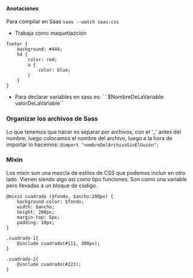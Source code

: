 #### Anotaciones

Para compilar en Saas
```saas --watch saas:css```


- Trabaja como maquetiazción
```
footer {
    background: #444;
    h4 {
        color: red;
        a {
            color: blue;
        }
    }
}
```

- Para declarar variables en sass es: ```$NombreDeLaVariable: valorDeLaVariable``


### Organizar los archivos de Sass

Lo que tenemos que hacer es separar por archivos, con el '_' antes del nombre,
luego colocamos el nombre del archivo, luego a la hora de importar lo hacemos:
``` @import "nombreDelArchivoSinElGuión"; ```


### Mixin

Los mixin son una mezcla de estilos de CSS que podemos incluir en otro lado.
Vienen siendo algo así como tipo funciones. Son como una variable pero llevadas
a un bloque de código.

```
@mixin cuadrado ($fondo, $ancho:200px) {
    background-color: $fondo;
    width: $ancho;
    height: 200px;
    margin-top: 5px;
    padding: 10px;
}

.cuadrado-1{
    @include cuadrado(#111, 300px);
}

.cuadrado-2{
    @include cuadrado(#222);
}
```